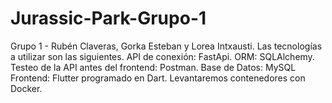 # Jurassic-Park-Grupo-1

Grupo 1 - Rubén Claveras, Gorka Esteban y Lorea Intxausti. 
Las tecnologías a utilizar son las siguientes.
API de conexión: FastApi.
ORM: SQLAlchemy.
Testeo de la API antes del frontend: Postman.
Base de Datos: MySQL
Frontend: Flutter programado en Dart.
Levantaremos contenedores con Docker.
